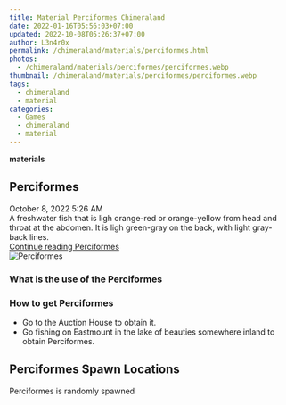 ```yaml
---
title: Material Perciformes Chimeraland
date: 2022-01-16T05:56:03+07:00
updated: 2022-10-08T05:26:37+07:00
author: L3n4r0x
permalink: /chimeraland/materials/perciformes.html
photos:
  - /chimeraland/materials/perciformes/perciformes.webp
thumbnail: /chimeraland/materials/perciformes/perciformes.webp
tags:
  - chimeraland
  - material
categories:
  - Games
  - chimeraland
  - material
---
```


<section id="bootstrap-wrapper">
  <link
    rel="stylesheet"
    href="https://rawcdn.githack.com/dimaslanjaka/Web-Manajemen/870a349/css/bootstrap-5-3-0-alpha3-wrapper.css"
  />
  <div
    class="row g-0 border rounded overflow-hidden flex-md-row mb-4 shadow-sm position-relative bg-light text-dark"
  >
    <div class="col p-4 d-flex flex-column position-static">
      <strong class="d-inline-block mb-2 text-success">materials</strong>
      <h2 class="mb-0">Perciformes</h2>
      <div class="mb-1 text-muted">October 8, 2022 5:26 AM</div>
      <div class="mb-2 border p-1">
        A freshwater fish that is ligh orange-red or orange-yellow from head and
        throat at the abdomen. It is ligh green-gray on the back, with light
        gray-back lines.
      </div>
      <a
        href="/chimeraland/materials/perciformes.html"
        class="stretched-link d-none"
        >Continue reading Perciformes</a
      >
    </div>
    <div class="col-auto d-none d-lg-block">
      <img
        src="/chimeraland/materials/perciformes/perciformes.webp"
        alt="Perciformes"
      />
    </div>
  </div>
  <div class="row bg-light text-dark">
    <div class="col-lg-6 col-12 mb-2">
      <div class="card">
        <div class="card-body">
          <h3 class="card-title">What is the use of the Perciformes</h3>
          <div class="card-text"><ul></ul></div>
        </div>
      </div>
    </div>
    <div class="col-lg-6 col-12 mb-2">
      <div class="card">
        <div class="card-body">
          <h3 class="card-title">How to get Perciformes</h3>
          <div class="card-text">
            <ul>
              <li>Go to the Auction House to obtain it.</li>
              <li>
                Go fishing on Eastmount in the lake of beauties somewhere inland
                to obtain Perciformes.
              </li>
            </ul>
          </div>
        </div>
      </div>
    </div>
    <div class="col-12 mb-2">
      <h2>Perciformes Spawn Locations</h2>
      <p>Perciformes is randomly spawned</p>
    </div>
  </div>
</section>